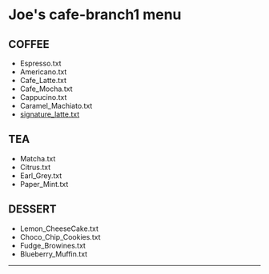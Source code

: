  # Joe's cafe-branch1 menu 



## COFFEE

- Espresso.txt
- Americano.txt
- Cafe_Latte.txt
- Cafe_Mocha.txt
- Cappucino.txt
- Caramel_Machiato.txt
- [signature_latte.txt](signature_latte.jpg)


## TEA

- Matcha.txt
- Citrus.txt
- Earl_Grey.txt
- Paper_Mint.txt


## DESSERT

- Lemon_CheeseCake.txt
- Choco_Chip_Cookies.txt
- Fudge_Browines.txt
- Blueberry_Muffin.txt

-----
